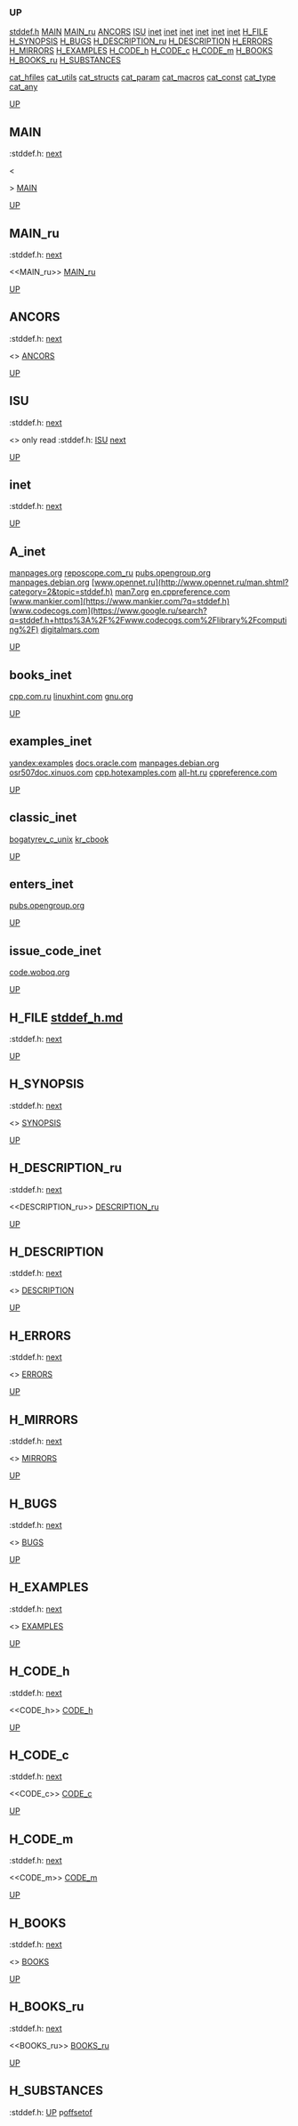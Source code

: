 ### UP
[stddef.h](##stddef.h)
[MAIN](##MAIN)
[MAIN_ru](##MAIN_ru)
[ANCORS](##ANCORS)
[ISU](##ISU)
[inet](##A_inet)
[inet](##books_inet)
[inet](##examples_inet)
[inet](##classic_inet)
[inet](##enters_inet)
[inet](##issue_code_inet)
[H_FILE](##H_FILE)
[H_SYNOPSIS](##H_SYNOPSIS)
[H_BUGS](##H_BUGS)
[H_DESCRIPTION_ru](##H_DESCRIPTION_ru)
[H_DESCRIPTION](##H_DESCRIPTION)
[H_ERRORS](##H_ERRORS)
[H_MIRRORS](##H_MIRRORS)
[H_EXAMPLES](##H_EXAMPLES)
[H_CODE_h](##H_CODE_h)
[H_CODE_c](##H_CODE_c)
[H_CODE_m](##H_CODE_m)
[H_BOOKS](##H_BOOKS)
[H_BOOKS_ru](##H_BOOKS_ru)
[H_SUBSTANCES](##H_SUBSTANCES)

[cat_hfiles](../cat_hfiles.md)
[cat_utils](../cat_utils.md)
[cat_structs](../cat_structs.md)
[cat_param](../cat_params.md)
[cat_macros](../cat_macross.md)
[cat_const](../cat_consts.md)
[cat_type](../cat_types.md)
[cat_any](../cat_anys.md)

[UP](###UP)
## MAIN
:stddef.h:
[next](##MAIN_ru)

<<MAIN>>
[MAIN](../fills/stddef_h/MAIN)


[UP](###UP)
## MAIN_ru
:stddef.h:
[next](##ANCORS)

<<MAIN_ru>>
[MAIN_ru](../fills/stddef_h/MAIN_ru)


[UP](###UP)
## ANCORS
:stddef.h:
[next](##ISU)

<<ANCORS>>
[ANCORS](../fills/stddef_h/ANCORS)


[UP](###UP)
## ISU
:stddef.h:
[next](##H_FILE)

<<ISU>>
only read
:stddef.h:
[ISU](../contents)
[next](##inet)


[UP](###UP)
## inet
:stddef.h:
[next](##H_FILE)

[UP](###UP)
## A_inet
[manpages.org](https://www.google.ru/search?q=stddef.h+site%3Ahttps%3A%2F%2Fmanpages.org)
[reposcope.com_ru](https://www.google.ru/search?q=stddef.h+site%3Ahttps%3A%2F%2Freposcope.com%2Fmanpages%2Fru)
[pubs.opengroup.org](https://www.google.com/search?q=stddef.h+https%3A%2F%2Fpubs.opengroup.org)
[manpages.debian.org](https://yandex.ru/search/?text=stddef.h+site%3Ahttps%3A%2F%2Fmanpages.debian.org%2F)
[www.opennet.ru](http://www.opennet.ru/man.shtml?category=2&topic=stddef.h)
[man7.org](https://www.google.ru/search?q=stddef.h+site%3Ahttps%3A%2F%2Fman7.org%2Flinux%2Fman-pages)
[en.cppreference.com](https://www.google.com/search?q=stddef.h+en.cppreference.com)
[www.mankier.com](https://www.mankier.com/?q=stddef.h)
[www.codecogs.com](https://www.google.ru/search?q=stddef.h+https%3A%2F%2Fwww.codecogs.com%2Flibrary%2Fcomputing%2F)
[digitalmars.com](https://www.google.ru/search?q=stddef.h+https%3A%2F%2Fdigitalmars.com%2Frtl%2F)


[UP](###UP)
## books_inet
[cpp.com.ru](https://yandex.ru/search/?text=stddef.h+site%3Ahttps%3A%2F%2Fcpp.com.ru)
[linuxhint.com](https://www.google.ru/search?q=stddef.h+site%3Ahttps%3A%2F%2Flinuxhint.com)
[gnu.org](https://www.google.ru/search?q=stddef.h+site%3Ahttps%3A%2F%2Fwww.gnu.org%2Fsoftware%2Flibc%2Fmanual)

[UP](###UP)
## examples_inet
[yandex:examples](https://yandex.ru/search/?text=stddef.h+example+in+c)
[docs.oracle.com](https://www.google.com/search?q=stddef.h+https%3A%2F%2Fdocs.oracle.com)
[manpages.debian.org](https://yandex.ru/search/?text=stddef.h+site%3Ahttps%3A%2F%2Fmanpages.debian.org%2F)
[osr507doc.xinuos.com](https://www.google.com/search?q=stddef.h+http%3A%2F%2Fosr507doc.xinuos.com%2Fen%2Fman)
[cpp.hotexamples.com](https://cpp.hotexamples.com/examples/-/-/stddef.h/cpp-stddef.h-function-examples.html)
[all-ht.ru](https://yandex.ru/search/?text=stddef.h+site%3Ahttp%3A%2F%2Fall-ht.ru%2Finf%2Fprog%2Fc%2F)
[cppreference.com](https://yandex.ru/search/?text=stddef.h+site%3Ahttps%3A%2F%2Fen.cppreference.com%2Fw%2Fc%2F)

[UP](###UP)
## classic_inet
[bogatyrev_c_unix](https://www.google.com/search?q=stddef.h+site%3Ahttps%3A%2F%2Fcpp.com.ru%2Fbogatyrev_c_unix)
[kr_cbook](https://www.google.com/search?q=stddef.h+site%3Ahttps%3A%2F%2Fcpp.com.ru%2Fkr_cbook)

[UP](###UP)
## enters_inet
[pubs.opengroup.org](https://pubs.opengroup.org/onlinepubs/9699919799/idx/head.html)

[UP](###UP)
## issue_code_inet
[code.woboq.org](https://www.google.com/search?h=&sitesearch=https%3A%2F%2Fcode.woboq.org%2Fuserspace%2Fglibc%2F&q=stddef.h)


[UP](###UP)
## H_FILE [stddef_h.md](stddef_h.md)
:stddef.h:
[next](##H_SYNOPSIS)

[UP](###UP)
## H_SYNOPSIS
:stddef.h:
[next](##H_DESCRIPTION_ru)

<<SYNOPSIS>>
[SYNOPSIS](../fills/stddef_h/SYNOPSIS)


[UP](###UP)
## H_DESCRIPTION_ru
:stddef.h:
[next](##H_DESCRIPTION)

<<DESCRIPTION_ru>>
[DESCRIPTION_ru](../fills/stddef_h/DESCRIPTION_ru)


[UP](###UP)
## H_DESCRIPTION
:stddef.h:
[next](##H_ERRORS)

<<DESCRIPTION>>
[DESCRIPTION](../fills/stddef_h/DESCRIPTION)


[UP](###UP)
## H_ERRORS
:stddef.h:
[next](##H_MIRRORS)

<<ERRORS>>
[ERRORS](../fills/stddef_h/ERRORS)


[UP](###UP)
## H_MIRRORS
:stddef.h:
[next](##H_BUGS)

<<MIRRORS>>
[MIRRORS](../fills/stddef_h/MIRRORS)


[UP](###UP)
## H_BUGS
:stddef.h:
[next](##H_EXAMPLES)

<<BUGS>>
[BUGS](../fills/stddef_h/BUGS)


[UP](###UP)
## H_EXAMPLES
:stddef.h:
[next](##H_CODE)

<<EXAMPLES>>
[EXAMPLES](../fills/stddef_h/EXAMPLES)


[UP](###UP)
## H_CODE_h
:stddef.h:
[next](##H_CODE_c)

<<CODE_h>>
[CODE_h](../fills/stddef_h/CODE_h)


[UP](###UP)
## H_CODE_c
:stddef.h:
[next](##H_CODE_m)

<<CODE_c>>
[CODE_c](../fills/stddef_h/CODE_c)


[UP](###UP)
## H_CODE_m
:stddef.h:
[next](##H_BOOKS)

<<CODE_m>>
[CODE_m](../fills/stddef_h/CODE_m)


[UP](###UP)
## H_BOOKS
:stddef.h:
[next](##H_BOOKS_ru)

<<BOOKS>>
[BOOKS](../fills/stddef_h/BOOKS)


[UP](###UP)
## H_BOOKS_ru
:stddef.h:
[next](##H_SUBSTANCES)

<<BOOKS_ru>>
[BOOKS_ru](../fills/stddef_h/BOOKS_ru)


[UP](###UP)
## H_SUBSTANCES
:stddef.h:
[UP](###UP)
p[offsetof](../utils/offsetof/offsetof.man)
